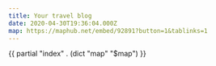 ```yaml
---
title: Your travel blog
date: 2020-04-30T19:36:04.000Z
map: https://maphub.net/embed/92891?button=1&tablinks=1
---
```


{{ partial "index" . (dict "map" "$map") }}